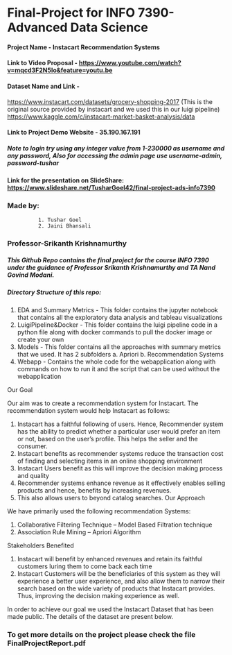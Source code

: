 # Final-Project for INFO 7390-Advanced Data Science
#### Project Name - Instacart Recommendation Systems
#### Link to Video Proposal - https://www.youtube.com/watch?v=mqcd3F2N5Io&feature=youtu.be
#### Dataset Name and Link - 
https://www.instacart.com/datasets/grocery-shopping-2017 (This is the original source provided by instacart and we used this in our luigi pipeline)
https://www.kaggle.com/c/instacart-market-basket-analysis/data
#### Link to Project Demo Website - 35.190.167.191
##### Note to login try using any integer value from 1-230000 as username and any password, Also for accessing the admin page use username-admin, password-tushar

#### Link for the presentation on SlideShare: https://www.slideshare.net/TusharGoel42/final-project-ads-info7390

### Made by:
              1. Tushar Goel 
              2. Jaini Bhansali
### Professor-Srikanth Krishnamurthy

##### This Github Repo contains the final project for the course INFO 7390 under the guidance of Professor Srikanth Krishnamurthy and TA Nand Govind Modani.

##### Directory Structure of this repo:
  1. EDA and Summary Metrics - This folder contains the jupyter notebook that contains all the exploratory data analysis and tableau visualizations
  2. LuigiPipeline&Docker - This folder contains the luigi pipeline code in a python file along with docker commands to pull the docker image or create your own
  3. Models - This folder contains all the approaches with summary metrics that we used. It has 2 subfolders a. Apriori b. Recommendation Systems
  4. Webapp - Contains the whole code for the webapplication along with commands on how to run it and the script that can be used without the webapplication
  
 Our Goal 

Our aim was to create a recommendation system for Instacart. The recommendation system would help Instacart as follows: 
1.	Instacart has a faithful following of users. Hence, Recommender system has the ability to predict whether a particular user would prefer an item or not, based on the user’s profile. This helps the seller and the consumer.
2.	Instacart benefits as recommender systems reduce the transaction cost of finding and selecting items in an online shopping environment
3.	Instacart Users benefit as this will  improve the decision making process and quality 
4.	Recommender systems enhance revenue as it effectively enables selling products and hence, benefits by increasing revenues.
5.	This also allows users to beyond catalog searches.
Our Approach

We have primarily used the following recommendation Systems:
1.	Collaborative Filtering Technique – Model Based Filtration technique
2.	Association Rule Mining – Apriori Algorithm



Stakeholders Benefited
1.	Instacart will benefit by enhanced revenues and retain its faithful customers luring them to come back each time
2.	Instacart Customers will be the beneficiaries of this system as they will experience a better user experience, and also allow them to narrow their search based on the wide variety of products that Instacart provides. Thus, improving the decision making experience as well.

In order to achieve our goal we used the Instacart Dataset that has been made public. The details of the dataset are present below.

 
### To get more details on the project please check the file FinalProjectReport.pdf
